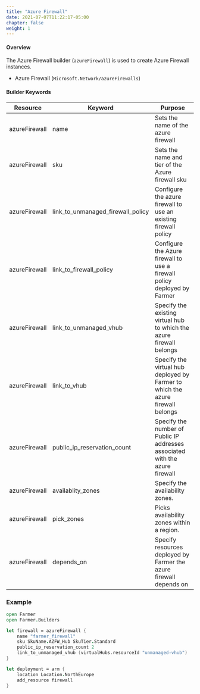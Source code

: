 ```yaml
---
title: "Azure Firewall"
date: 2021-07-07T11:22:17-05:00
chapter: false
weight: 1
---
```


#### Overview

The Azure Firewall builder (`azureFirewall`) is used to create Azure Firewall instances.

- Azure Firewall (`Microsoft.Network/azureFirewalls`)

#### Builder Keywords

| Resource      | Keyword                           | Purpose                                                                        |
|---------------|-----------------------------------|--------------------------------------------------------------------------------|
| azureFirewall | name                              | Sets the name of the azure firewall                                            |
| azureFirewall | sku                               | Sets the name and tier of the Azure firewall sku                               |
| azureFirewall | link_to_unmanaged_firewall_policy | Configure the azure firewall to use an existing firewall policy                |
| azureFirewall | link_to_firewall_policy           | Configure the Azure firewall to use a firewall policy deployed by Farmer       |
| azureFirewall | link_to_unmanaged_vhub            | Specify the existing virtual hub to which the azure firewall belongs           |
| azureFirewall | link_to_vhub                      | Specify the virtual hub deployed by Farmer to which the azure firewall belongs |
| azureFirewall | public_ip_reservation_count       | Specify the number of Public IP addresses associated with the azure firewall   |
| azureFirewall | availablity_zones                 | Specify the availability zones.                                                |
| azureFirewall | pick_zones                        | Picks availability zones within a region.                                                                               |
| azureFirewall | depends_on                        | Specify resources deployed by Farmer the azure firewall depends on             |

### Example

```fsharp
open Farmer
open Farmer.Builders

let firewall = azureFirewall {
    name "farmer_firewall"
    sku SkuName.AZFW_Hub SkuTier.Standard
    public_ip_reservation_count 2
    link_to_unmanaged_vhub (virtualHubs.resourceId "unmanaged-vhub")
}

let deployment = arm {
    location Location.NorthEurope
    add_resource firewall
}
```

